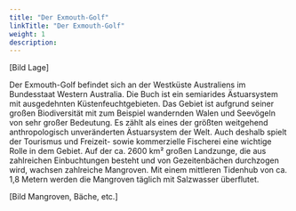 ```yaml
---
title: "Der Exmouth-Golf"
linkTitle: "Der Exmouth-Golf"
weight: 1
description:
---
```

[Bild Lage]

Der Exmouth-Golf befindet sich an der Westküste Australiens im Bundesstaat Western Australia. Die Buch ist ein semiarides Ästuarsystem mit ausgedehnten Küstenfeuchtgebieten. Das Gebiet ist aufgrund seiner großen Biodiversität mit zum Beispiel wandernden Walen und Seevögeln von sehr großer Bedeutung. Es zählt als eines der größten weitgehend anthropologisch unveränderten Ästuarsystem der Welt. Auch deshalb spielt der Tourismus und Freizeit- sowie kommerzielle Fischerei eine wichtige Rolle in dem Gebiet. Auf der ca. 2600 km² großen Landzunge, die aus zahlreichen Einbuchtungen besteht und von Gezeitenbächen durchzogen wird, wachsen zahlreiche Mangroven. Mit einem mittleren Tidenhub von ca. 1,8 Metern werden die Mangroven täglich mit Salzwasser überflutet.

[Bild Mangroven, Bäche, etc.]
